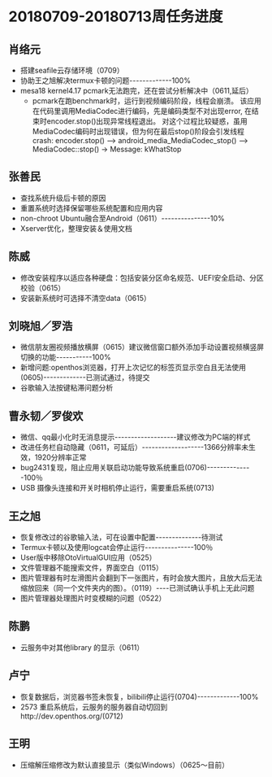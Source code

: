 # 20180709-20180713周任务进度

## 肖络元
- 搭建seafile云存储环境（0709）
- 协助王之旭解决termux卡顿的问题-------------100%
- mesa18 kernel4.17 pcmark无法跑完，还在尝试分析解决中（0611,延后）
   - pcmark在跑benchmark时，运行到视频编码阶段，线程会崩溃。
该应用在代码里调用MediaCodec进行编码，先是编码类型不对出现error, 在结束时encoder.stop()出现异常线程退出。
对这个过程比较疑惑，虽用MediaCodec编码时出现错误，但为何在最后stop()阶段会引发线程crash:
encoder.stop() --> android_media_MediaCodec_stop() --> MediaCodec::stop() -> Message: kWhatStop

## 张善民
- 查找系统升级后卡顿的原因
- 重置系统时选择保留哪些系统配置和应用内容
- non-chroot Ubuntu融合至Android（0611）---------------10%
- Xserver优化，整理安装＆使用文档

## 陈威
- 修改安装程序以适应各种硬盘：包括安装分区命名规范、UEFI安全启动、分区校验（0615）
- 安装新系统时可选择不清空data（0615）

## 刘晓旭／罗浩
- 微信朋友圈视频播放横屏（0615）建议微信窗口额外添加手动设置视频横竖屏切换的功能-----------100%
- 新增问题:openthos浏览器，打开上次记忆的标签页显示空白且无法使用(0605)-------------已测试通过，待提交
- 谷歌输入法按键粘滞问题分析

## 曹永韧／罗俊欢
- 微信、qq最小化时无消息提示-------------------建议修改为PC端的样式
- 改进任务栏自动隐藏（0611，可延后）-------------------1366分辨率未生效，1920分辨率正常
- bug2431复现，阻止应用关联启动功能导致系统重启(0706)--------------100％
- USB 摄像头连接和开关时相机停止运行，需要重启系统(0713)

## 王之旭
- 恢复修改过的谷歌输入法，可在设置中配置--------------待测试
- Termux卡顿以及使用logcat会停止运行---------------100％
- User版中移除OtoVirtualGUI应用（0525）
- 文件管理器不能搜索文件，界面空白（0115）
- 图片管理器有时左滑图片会翻到下一张图片，有时会放大图片，且放大后无法缩放回来（同一个文件夹内的图）。（0119）----已测试确认手机上无此问题
- 图片管理器处理图片时变模糊的问题（0522）

## 陈鹏
- 云服务中对其他library 的显示（0611）

## 卢宁
- 恢复数据后，浏览器书签未恢复，bilibili停止运行(0704)-------------100%
- 2573 重启系统后，云服务的服务器自动切回到http://dev.openthos.org/(0712)

## 王明
- 压缩解压缩修改为默认直接显示（类似Windows）（0625～目前）
